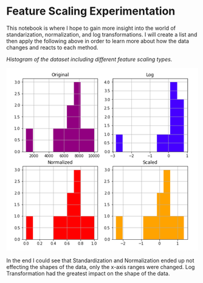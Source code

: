 # Feature Scaling Experimentation


This notebook is where I hope to gain more insight into the world of standarization, normalization, and log transformations. I will create a list and then apply the following above in order to learn more about how the data changes and reacts to each method.


*Histogram of the dataset including different feature scaling types.*

![](https://raw.githubusercontent.com/twhipple/Feature_Scaling_Experimentation/main/Images/Histograms.png)


In the end I could see that Standardization and Normalization ended up not effecting the shapes of the data, only the x-axis  ranges were changed. Log Transformation had the greatest impact on the shape of the data.